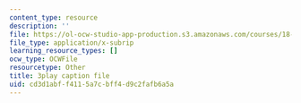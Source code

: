 ```yaml
---
content_type: resource
description: ''
file: https://ol-ocw-studio-app-production.s3.amazonaws.com/courses/18-065-matrix-methods-in-data-analysis-signal-processing-and-machine-learning-spring-2018/cd3d1abff4115a7cbff4d9c2fafb6a5a_p-bXJIa7QVI.vtt
file_type: application/x-subrip
learning_resource_types: []
ocw_type: OCWFile
resourcetype: Other
title: 3play caption file
uid: cd3d1abf-f411-5a7c-bff4-d9c2fafb6a5a
---
```

